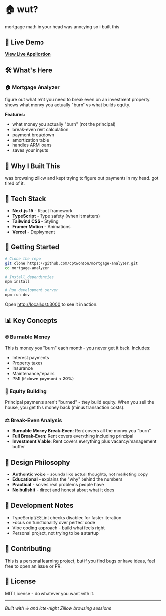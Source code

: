 # 🏠 wut?

mortgage math in your head was annoying so i built this

## 🚀 Live Demo

**[View Live Application](https://mortgage-analyzer-lac.vercel.app/)**

## 🛠️ What's Here

### 🏠 **Mortgage Analyzer**
figure out what rent you need to break even on an investment property. shows what money you actually "burn" vs what builds equity.

**Features:**
- what money you actually "burn" (not the principal)
- break-even rent calculation  
- payment breakdown
- amortization table
- handles ARM loans
- saves your inputs

## 🎯 Why I Built This

was browsing zillow and kept trying to figure out payments in my head. got tired of it.

## 🔧 Tech Stack

- **Next.js 15** - React framework
- **TypeScript** - Type safety (when it matters)
- **Tailwind CSS** - Styling
- **Framer Motion** - Animations
- **Vercel** - Deployment

## 🚀 Getting Started

```bash
# Clone the repo
git clone https://github.com/cptwonton/mortgage-analyzer.git
cd mortgage-analyzer

# Install dependencies
npm install

# Run development server
npm run dev
```

Open [http://localhost:3000](http://localhost:3000) to see it in action.

## 📊 Key Concepts

### 🔥 **Burnable Money**
This is money you "burn" each month - you never get it back. Includes:
- Interest payments
- Property taxes
- Insurance
- Maintenance/repairs
- PMI (if down payment < 20%)

### 💎 **Equity Building**
Principal payments aren't "burned" - they build equity. When you sell the house, you get this money back (minus transaction costs).

### ⚖️ **Break-Even Analysis**
- **Burnable Money Break-Even**: Rent covers all the money you "burn"
- **Full Break-Even**: Rent covers everything including principal
- **Investment Viable**: Rent covers everything plus vacancy/management buffer

## 🎨 Design Philosophy

- **Authentic voice** - sounds like actual thoughts, not marketing copy
- **Educational** - explains the "why" behind the numbers
- **Practical** - solves real problems people have
- **No bullshit** - direct and honest about what it does

## 📝 Development Notes

- TypeScript/ESLint checks disabled for faster iteration
- Focus on functionality over perfect code
- Vibe coding approach - build what feels right
- Personal project, not trying to be a startup

## 🤝 Contributing

This is a personal learning project, but if you find bugs or have ideas, feel free to open an issue or PR.

## 📄 License

MIT License - do whatever you want with it.

---

*Built with ☕ and late-night Zillow browsing sessions*
